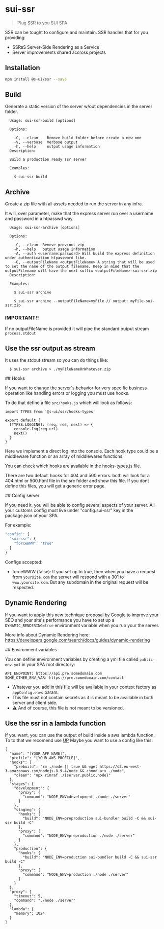 # sui-ssr

> Plug SSR to you SUI SPA.

SSR can be tought to configure and maintain. SSR handles that for you providing:

- SSRaS Server-Side Rendering as a Service
- Server improvements shared accross projects

## Installation

```sh
npm install @s-ui/ssr --save
```

## Build

Generate a static version of the server w/out dependencies in the server folder.

```
  Usage: sui-ssr-build [options]

  Options:

    -C, --clean    Remove build folder before create a new one
    -V, --verbose  Verbose output
    -h, --help     output usage information
  Description:

  Build a production ready ssr server

  Examples:

    $ sui-ssr build
```

## Archive

Create a zip file with all assets needed to run the server in any infra.

It will, over parameter, make that the express server run over a username and password in a htpasswd way.

```
  Usage: sui-ssr-archive [options]

  Options:

    -C, --clean  Remove previous zip
    -h, --help   output usage information
    -A, --auth <username:password> Will build the express definition under authentication htpassword like.
    -O, --outputFileName <outputFileName> A string that will be used to set the name of the output filename. Keep in mind that the outputFilename will have the next suffix <outputFileName>-sui-ssr.zip
  Description:

  Examples:

    $ sui-ssr archive

    $ sui-ssr archive --outputFileName=myFile // output: myFile-sui-ssr.zip
```

### IMPORTANT!!

If no outputFileName is provided it will pipe the standard output stream `process.stdout`

## Use the ssr output as stream

It uses the stdout stream so you can do things like:

```ssh
  $ sui-ssr archive > ./myFileNameOrWhatever.zip
```

## Hooks

If you want to change the server´s behavior for very specific business operation like handling errors or logging you must use hooks.

To do that define a file `src/hooks.js` which will look as follows:

```
import TYPES from '@s-ui/ssr/hooks-types'

export default {
  [TYPES.LOGGING]: (req, res, next) => {
    console.log(req.url)
    next()
  }
}
```

Here we implement a direct log into the console. Each hook type could be a middleware function or an array of middlewares functions.

You can check which hooks are available in the hooks-types.js file.

There are two default hooks for 404 and 500 errors. both will look for a 404.html or 500.html file in the src folder and show this file. If you dont define this files, you will get a generic error page.

## Config server

If you need it, you will be able to config several aspects of your server. All your customs config must live under "config.sui-ssr" key in the package.json of your SPA.

For example:

```js
"config": {
  "sui-ssr": {
    "forceWWW": "true"
  }
}
```

Configs accepted:

* forceWWW (false): If you set up to true, then when you have a request from `yoursite.com` the server will respond with a 301 to `www.yoursite.com`. But any subdomain in the original request will be respected.

## Dynamic Rendering

If you want to apply this new technique proposal by Google to improve your SEO and your site's performance you have to set up a `DYNAMIC_RENDERING=true` environment variable when you run your the server.

More info about Dynamic Rendering here: https://developers.google.com/search/docs/guides/dynamic-rendering

## Environment variables

You can define environment variables by creating a yml file called `public-env.yml` in your SPA root directory:

```
API_ENDPOINT: https://api.pre.somedomain.com
SOME_OTHER_ENV_VAR: https://pre.somedomain.com/contact
```

- Whatever you add in this file will be available in your context factory as `appConfig.envs` param.
- This file must not contain secrets as it is meant to be available in both server and client side.
- :warning: And of course, this file is not meant to be versioned.

## Use the ssr in a lambda function

If you want, you can use the output of build inside a aws lambda function. To to that we recomend use [UP](https://up.docs.apex.sh)
Maybe you want to use a config like this:

```
{
  "name": "[YOUR APP NAME]",
  "profile": "[YOUR AWS PROFILE]",
  "hooks": {
    "prebuild": "rm ./node || true && wget https://s3.eu-west-3.amazonaws.com/nodejs-8.9.4/node && chmod a+x ./node",
    "clean": "npx rimraf ./{server,public,node}"
  },
  "stages": {
    "development": {
      "proxy": {
        "command": "NODE_ENV=development ./node ./server"
      }
    },
    "staging": {
      "hooks": {
        "build": "NODE_ENV=preproduction sui-bundler build -C && sui-ssr build -C"
      },
      "proxy": {
        "command": "NODE_ENV=preproduction ./node ./server"
      }
    },
    "production": {
      "hooks": {
        "build": "NODE_ENV=production sui-bundler build -C && sui-ssr build -C"
      },
      "proxy": {
        "command": "NODE_ENV=production ./node ./server"
      }
    }
  },
  "proxy": {
    "timeout": 5,
    "command": "./node ./server"
  },
  "lambda": {
    "memory": 1024
  }
}
```
